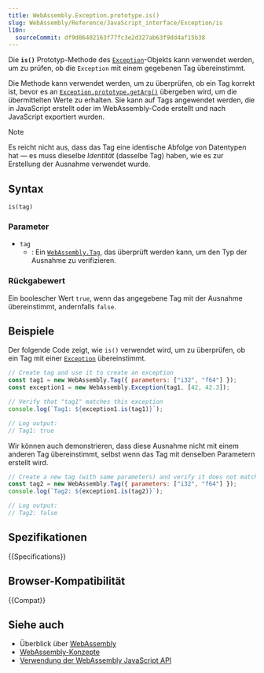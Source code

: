 ```yaml
---
title: WebAssembly.Exception.prototype.is()
slug: WebAssembly/Reference/JavaScript_interface/Exception/is
l10n:
  sourceCommit: df9d06402163f77fc3e2d327ab63f9dd4af15b38
---
```


Die **`is()`** Prototyp-Methode des [`Exception`](/de/docs/WebAssembly/Reference/JavaScript_interface/Exception)-Objekts kann verwendet werden, um zu prüfen, ob die `Exception` mit einem gegebenen Tag übereinstimmt.

Die Methode kann verwendet werden, um zu überprüfen, ob ein Tag korrekt ist, bevor es an [`Exception.prototype.getArg()`](/de/docs/WebAssembly/Reference/JavaScript_interface/Exception/getArg) übergeben wird, um die übermittelten Werte zu erhalten. Sie kann auf Tags angewendet werden, die in JavaScript erstellt oder im WebAssembly-Code erstellt und nach JavaScript exportiert wurden.

> [!NOTE]
> Es reicht nicht aus, dass das Tag eine identische Abfolge von Datentypen hat — es muss dieselbe _Identität_ (dasselbe Tag) haben, wie es zur Erstellung der Ausnahme verwendet wurde.

## Syntax

```js-nolint
is(tag)
```

### Parameter

- `tag`
  - : Ein [`WebAssembly.Tag`](/de/docs/WebAssembly/Reference/JavaScript_interface/Tag), das überprüft werden kann, um den Typ der Ausnahme zu verifizieren.

### Rückgabewert

Ein boolescher Wert `true`, wenn das angegebene Tag mit der Ausnahme übereinstimmt, andernfalls `false`.

## Beispiele

Der folgende Code zeigt, wie `is()` verwendet wird, um zu überprüfen, ob ein Tag mit einer [`Exception`](/de/docs/WebAssembly/Reference/JavaScript_interface/Exception) übereinstimmt.

```js
// Create tag and use it to create an exception
const tag1 = new WebAssembly.Tag({ parameters: ["i32", "f64"] });
const exception1 = new WebAssembly.Exception(tag1, [42, 42.3]);

// Verify that "tag1" matches this exception
console.log(`Tag1: ${exception1.is(tag1)}`);

// Log output:
// Tag1: true
```

Wir können auch demonstrieren, dass diese Ausnahme nicht mit einem anderen Tag übereinstimmt, selbst wenn das Tag mit denselben Parametern erstellt wird.

```js
// Create a new tag (with same parameters) and verify it does not match the exception
const tag2 = new WebAssembly.Tag({ parameters: ["i32", "f64"] });
console.log(`Tag2: ${exception1.is(tag2)}`);

// Log output:
// Tag2: false
```

## Spezifikationen

{{Specifications}}

## Browser-Kompatibilität

{{Compat}}

## Siehe auch

- Überblick über [WebAssembly](/de/docs/WebAssembly)
- [WebAssembly-Konzepte](/de/docs/WebAssembly/Guides/Concepts)
- [Verwendung der WebAssembly JavaScript API](/de/docs/WebAssembly/Guides/Using_the_JavaScript_API)
